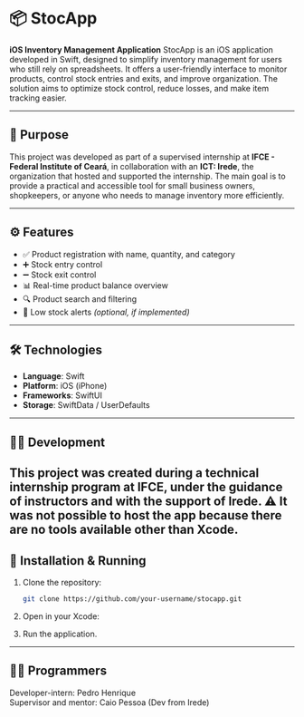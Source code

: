 # 📦 StocApp

**iOS Inventory Management Application**
StocApp is an iOS application developed in Swift, designed to simplify inventory management for users who still rely on spreadsheets. It offers a user-friendly interface to monitor products, control stock entries and exits, and improve organization. The solution aims to optimize stock control, reduce losses, and make item tracking easier.

---

## 🎯 Purpose

This project was developed as part of a supervised internship at **IFCE - Federal Institute of Ceará**, in collaboration with an **ICT: Irede**, the organization that hosted and supported the internship. The main goal is to provide a practical and accessible tool for small business owners, shopkeepers, or anyone who needs to manage inventory more efficiently.

---

## ⚙️ Features

- ✅ Product registration with name, quantity, and category  
- ➕ Stock entry control  
- ➖ Stock exit control  
- 📊 Real-time product balance overview  
- 🔍 Product search and filtering  
- 🔔 Low stock alerts *(optional, if implemented)*  

---

## 🛠️ Technologies

- **Language**: Swift  
- **Platform**: iOS (iPhone)  
- **Frameworks**: SwiftUI   
- **Storage**: SwiftData / UserDefaults  

---

## 👨‍💻 Development

This project was created during a technical internship program at **IFCE**, under the guidance of instructors and with the support of **Irede**.
⚠ It was not possible to host the app because there are no tools available other than Xcode.
---

## 🚀 Installation & Running

1. Clone the repository:
   ```bash
   git clone https://github.com/your-username/stocapp.git

2. Open in your Xcode:

3. Run the application. 
---

## 👨‍💻 Programmers

Developer-intern: Pedro Henrique  
Supervisor and mentor: Caio Pessoa (Dev from Irede)
